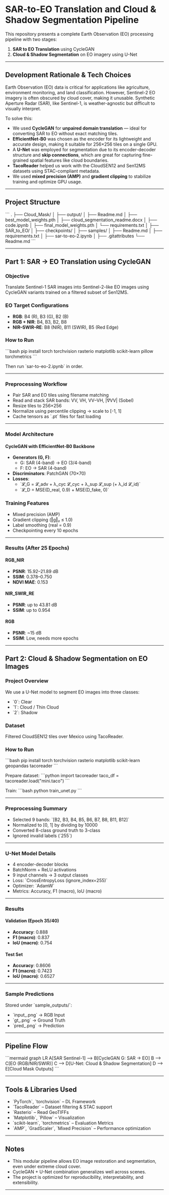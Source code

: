 
#  SAR-to-EO Translation and Cloud & Shadow Segmentation Pipeline

This repository presents a complete Earth Observation (EO) processing pipeline with two stages:

1. **SAR to EO Translation** using CycleGAN  
2. **Cloud & Shadow Segmentation** on EO imagery using U-Net

---

##  Development Rationale & Tech Choices

Earth Observation (EO) data is critical for applications like agriculture, environment monitoring, and land classification. However, Sentinel-2 EO imagery is often obscured by cloud cover, making it unusable. Synthetic Aperture Radar (SAR), like Sentinel-1, is weather-agnostic but difficult to visually interpret.

To solve this:

- We used **CycleGAN** for **unpaired domain translation** — ideal for converting SAR to EO without exact matching tiles.
- **EfficientNet-B0** was chosen as the encoder for its lightweight and accurate design, making it suitable for 256×256 tiles on a single GPU.
- A **U-Net** was employed for segmentation due to its encoder-decoder structure and **skip connections**, which are great for capturing fine-grained spatial features like cloud boundaries.
- **TacoReader** helped us work with the CloudSEN12 and Sen12MS datasets using STAC-compliant metadata.
- We used **mixed precision (AMP)** and **gradient clipping** to stabilize training and optimize GPU usage.

---

##  Project Structure

\`\`\`
.
├── Cloud_Mask/
│   ├── output/
│   ├── Readme.md
│   ├── best_model_weights.pth
│   ├── cloud_segmentation_readme.docx
│   ├── code.ipynb
│   ├── final_model_weights.pth
│   └── requirements.txt
│
├── SAR_to_EO/
│   ├── checkpoints/
│   ├── samples/
│   ├── Readme.md
│   ├── requirements.txt
│   ├── sar-to-eo-2.ipynb
│
├── .gitattributes
└── Readme.md
\`\`\`

---

## Part 1: SAR → EO Translation using CycleGAN

###  Objective

Translate Sentinel-1 SAR images into Sentinel-2-like EO images using CycleGAN variants trained on a filtered subset of Sen12MS.

###  EO Target Configurations

- **RGB**: B4 (R), B3 (G), B2 (B)
- **RGB + NIR**: B4, B3, B2, B8
- **NIR–SWIR–RE**: B8 (NIR), B11 (SWIR), B5 (Red Edge)

###  How to Run

\`\`\`bash
pip install torch torchvision rasterio matplotlib scikit-learn pillow torchmetrics
\`\`\`

Then run \`sar-to-eo-2.ipynb\` in order.

---

###  Preprocessing Workflow

- Pair SAR and EO tiles using filename matching
- Read and stack SAR bands: VV, VH, VV–VH, |∇VV| (Sobel)
- Resize tiles to 256×256
- Normalize using percentile clipping → scale to [-1, 1]
- Cache tensors as \`.pt\` files for fast loading

---

###  Model Architecture

#### CycleGAN with EfficientNet-B0 Backbone

- **Generators (G, F)**:
  - G: SAR (4-band) → EO (3/4-band)
  - F: EO → SAR (4-band)
- **Discriminators**: PatchGAN (70×70)
- **Losses**:
  - \`𝓛_G = 𝓛_adv + λ_cyc 𝓛_cyc + λ_sup 𝓛_sup (+ λ_id 𝓛_id)\`
  - \`𝓛_D = MSE(D_real, 0.9) + MSE(D_fake, 0)\`

###  Training Features

- Mixed precision (AMP)
- Gradient clipping (‖g‖₂ ≤ 1.0)
- Label smoothing (real = 0.9)
- Checkpointing every 10 epochs

---

###  Results (After 25 Epochs)

#### RGB_NIR
- **PSNR**: 15.92–21.89 dB
- **SSIM**: 0.378–0.750
- **NDVI MAE**: 0.153

#### NIR_SWIR_RE
- **PSNR**: up to 43.81 dB
- **SSIM**: up to 0.954

#### RGB
- **PSNR**: ~15 dB
- **SSIM**: Low, needs more epochs

---

##  Part 2: Cloud & Shadow Segmentation on EO Images

###  Project Overview

We use a U-Net model to segment EO images into three classes:
- \`0\`: Clear
- \`1\`: Cloud / Thin Cloud
- \`2\`: Shadow

###  Dataset

Filtered CloudSEN12 tiles over Mexico using TacoReader.

### How to Run

\`\`\`bash
pip install torch torchvision rasterio matplotlib scikit-learn geopandas tacoreader
\`\`\`

Prepare dataset:
\`\`\`python
import tacoreader
taco_df = tacoreader.load("mini.taco")
\`\`\`

Train:
\`\`\`bash
python train_unet.py
\`\`\`

---

### Preprocessing Summary

- Selected 9 bands: \`[B2, B3, B4, B5, B6, B7, B8, B11, B12]\`
- Normalized to [0, 1] by dividing by 10000
- Converted 8-class ground truth to 3-class
- Ignored invalid labels (\`255\`)

---

###  U-Net Model Details

- 4 encoder-decoder blocks
- BatchNorm + ReLU activations
- 9 input channels → 3 output classes
- Loss: \`CrossEntropyLoss (ignore_index=255)\`
- Optimizer: \`AdamW\`
- Metrics: Accuracy, F1 (macro), IoU (macro)

---

###  Results

#### Validation (Epoch 35/40)
- **Accuracy**: 0.888
- **F1 (macro)**: 0.837
- **IoU (macro)**: 0.754

#### Test Set
- **Accuracy**: 0.8606
- **F1 (macro)**: 0.7423
- **IoU (macro)**: 0.6527

---

###  Sample Predictions

Stored under \`sample_outputs/\`:
- \`input_.png\` → RGB Input
- \`gt_.png\` → Ground Truth
- \`pred_.png\` → Prediction

---

##  Pipeline Flow

\`\`\`mermaid
graph LR
A[SAR Sentinel-1] --> B[CycleGAN G: SAR → EO]
B --> C[EO (RGB/NIR/SWIR)]
C --> D[U-Net: Cloud & Shadow Segmentation]
D --> E[Cloud Mask Outputs]
\`\`\`

---

##  Tools & Libraries Used

- \`PyTorch\`, \`torchvision\` – DL Framework
- \`TacoReader\` – Dataset filtering & STAC support
- \`Rasterio\` – Read GeoTIFFs
- \`Matplotlib\`, \`Pillow\` – Visualization
- \`scikit-learn\`, \`torchmetrics\` – Evaluation Metrics
- \`AMP\`, \`GradScaler\`, \`Mixed Precision\` – Performance optimization

---

##  Notes

- This modular pipeline allows EO image restoration and segmentation, even under extreme cloud cover.
- CycleGAN + U-Net combination generalizes well across scenes.
- The project is optimized for reproducibility, interpretability, and extensibility.

---

